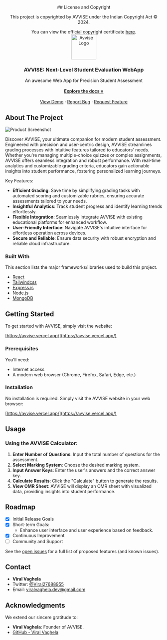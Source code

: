 <div align="center">
 <br />
 ## License and Copyright

This project is copyrighted by AVVISE under the Indian Copyright Act © 2024.

You can view the official copyright certificate [here](./AvviseROC.pdf).
<br />
<a href="https://github.com/ShaanCoding/ReadME-Generator">
<img src="https://avvise.vercel.app/assets/Avvise-EndGame-BO3hMfxq.png" alt="Avvise Logo" width="80" height="80">
</a>
<h3 align="center">AVVISE: Next-Level Student Evaluation WebApp</h3>
<p align="center">
 An awesome Web App for Precision Student Assessment
<br/>
<br/>
<a href="https://avvise.vercel.app/docs"><strong>Explore the docs »</strong></a>
<br/>
<br/>
<a href="https://avvise.vercel.app/calculator">View Demo</a> ·  
<a href="https://avvise.vercel.app/reportbug">Report Bug</a> · 
<a href="https://avvise.vercel.app/requestfeature">Request Feature</a>
</p>
</div>

## About The Project

![Product Screenshot](https://i.ibb.co/7XG3r8S/Screenshot-2024-07-01-at-7-04-47-PM.png)

Discover AVVISE, your ultimate companion for modern student assessment. Engineered with precision and user-centric design, AVVISE streamlines grading processes with intuitive features tailored to educators' needs. Whether you're managing multiple-choice quizzes or complex assignments, AVVISE offers seamless integration and robust performance. With real-time analytics and customizable grading criteria, educators gain actionable insights into student performance, fostering personalized learning journeys.

Key Features:
- **Efficient Grading**: Save time by simplifying grading tasks with automated scoring and customizable rubrics, ensuring accurate assessments tailored to your needs.
- **Insightful Analytics**: Track student progress and identify learning trends effortlessly.
- **Flexible Integration**: Seamlessly integrate AVVISE with existing educational platforms for enhanced workflow.
- **User-Friendly Interface**: Navigate AVVISE's intuitive interface for effortless operation across devices.
- **Secure and Reliable**: Ensure data security with robust encryption and reliable cloud infrastructure.

### Built With

This section lists the major frameworks/libraries used to build this project.

- [React](https://reactjs.org)
- [Tailwindcss](https://tailwindcss.com/docs)
- [Express.js](https://expressjs.com/)
- [Node.js](https://nodejs.org/docs/latest/api/)
- [MongoDB](https://www.mongodb.com/docs/)


## Getting Started

To get started with AVVISE, simply visit the website:

[https://avvise.vercel.app/](https://avvise.vercel.app/)


### Prerequisites

You'll need:

- Internet access
- A modern web browser (Chrome, Firefox, Safari, Edge, etc.)


### Installation

No installation is required. Simply visit the AVVISE website in your web browser:

[https://avvise.vercel.app/](https://avvise.vercel.app/)


## Usage

### Using the AVVISE Calculator:

1. **Enter Number of Questions**: Input the total number of questions for the assessment.
2. **Select Marking System**: Choose the desired marking system.
3. **Input Answer Keys**: Enter the user's answers and the correct answer key.
4. **Calculate Results**: Click the "Calculate" button to generate the results.
5. **View OMR Sheet**: AVVISE will display an OMR sheet with visualized data, providing insights into student performance.


## Roadmap

- [x] Initial Release Goals
- [x] Short-term Goals:
  - Enhance user interface and user experience based on feedback.
- [x] Continuous Improvement
- [ ] Community and Support

See the [open issues](https://github.com/codebyviral/avvise/issues) for a full list of proposed features (and known issues).

## Contact

- **Viral Vaghela**
- Twitter: [@Viral27688955](https://twitter.com/Viral27688955)
- Email: viralvaghela.dev@gmail.com


## Acknowledgments

We extend our sincere gratitude to:

- **Viral Vaghela**: Founder of AVVISE.
- [GitHub - Viral Vaghela](https://github.com/codebyviral) 
